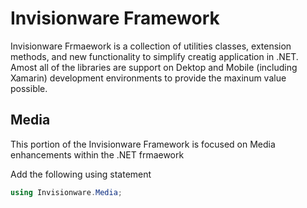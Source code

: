 # Invisionware Framework
Invisionware Frmaework is a collection of utilities classes, extension methods, and new functionality to simplify creatig application in .NET. Amost all of the libraries are support on Dektop and Mobile (including Xamarin) development environments to provide the maxinum value possible.

## Media
This portion of the Invisionware Framework is focused on Media enhancements within the .NET frmaework

Add the following using statement
```c#
using Invisionware.Media;
```

